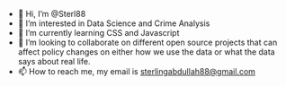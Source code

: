 - 👋 Hi, I’m @Sterl88
- 👀 I’m interested in Data Science and Crime Analysis
- 🌱 I’m currently learning CSS and Javascript
- 💞️ I’m looking to collaborate on different open source projects that can affect policy changes on either how we use the data or what the data says about real life.
- 📫 How to reach me, my email is sterlingabdullah88@gmail.com

<!---
Sterl88/Sterl88 is a ✨ special ✨ repository because its `README.md` (this file) appears on your GitHub profile.
You can click the Preview link to take a look at your changes.
--->
